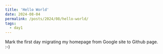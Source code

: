 ```yaml
---
title: 'Hello World'
date: 2024-08-04
permalink: /posts/2024/08/hello-world/
tags:
  - day1
---
```


Mark the first day migrating my homepage from Google site to Github page. :-)
